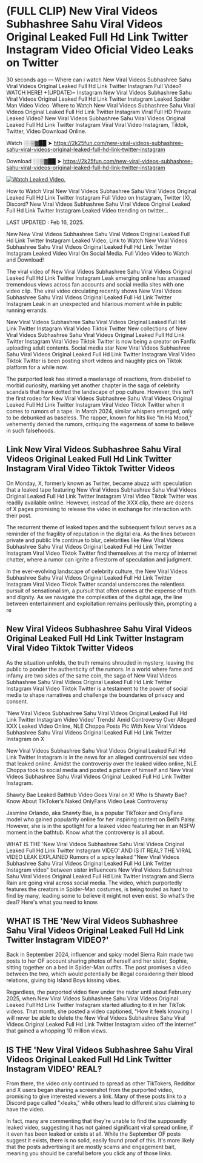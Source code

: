 # (FULL CLIP) New Viral Videos Subhashree Sahu Viral Videos Original Leaked Full Hd Link Twitter Instagram Video Oficial Video Leaks on Twitter

30 seconds ago — Where can i watch New Viral Videos Subhashree Sahu Viral Videos Original Leaked Full Hd Link Twitter Instagram Full Video? WATCH HERE! +(UPDATE)~ Instagram New Viral Videos Subhashree Sahu Viral Videos Original Leaked Full Hd Link Twitter Instagram Leaked Spider Man Video Video. Where to Watch New Viral Videos Subhashree Sahu Viral Videos Original Leaked Full Hd Link Twitter Instagram Viral Full HD Private Leaked Video? New Viral Videos Subhashree Sahu Viral Videos Original Leaked Full Hd Link Twitter Instagram Viral Viral Video Instagram, Tiktok, Twitter, Video Download Online.

Watch ░░▒▓██ ➤ https://2k25fun.com/new-viral-videos-subhashree-sahu-viral-videos-original-leaked-full-hd-link-twitter-instagram

Download ░░▒▓██ ➤ https://2k25fun.com/new-viral-videos-subhashree-sahu-viral-videos-original-leaked-full-hd-link-twitter-instagram

[![Watch Leaked Video.](https://miro.medium.com/v2/resize:fit:828/format:webp/1*cilzJN44JGOrTw9NJCrNHA.gif "Watch Leaked Video")](https://2k25fun.com/new-viral-videos-subhashree-sahu-viral-videos-original-leaked-full-hd-link-twitter-instagram)

How to Watch Viral New Viral Videos Subhashree Sahu Viral Videos Original Leaked Full Hd Link Twitter Instagram Full Video on Instagram, Twitter (X), Discord? New Viral Videos Subhashree Sahu Viral Videos Original Leaked Full Hd Link Twitter Instagram Leaked Video trending on twitter...

LAST UPDATED : Feb 16, 2025.

New New Viral Videos Subhashree Sahu Viral Videos Original Leaked Full Hd Link Twitter Instagram Leaked Video, Link to Watch New Viral Videos Subhashree Sahu Viral Videos Original Leaked Full Hd Link Twitter Instagram Leaked Video Viral On Social Media. Full Video Video to Watch and Download!

The viral video of New Viral Videos Subhashree Sahu Viral Videos Original Leaked Full Hd Link Twitter Instagram Leak emerging online has amassed tremendous views across fan accounts and social media sites with one video clip. The viral video circulating recently shows New Viral Videos Subhashree Sahu Viral Videos Original Leaked Full Hd Link Twitter Instagram Leak in an unexpected and hilarious moment while in public running errands.

New Viral Videos Subhashree Sahu Viral Videos Original Leaked Full Hd Link Twitter Instagram Viral Video Tiktok Twitter New collections of New Viral Videos Subhashree Sahu Viral Videos Original Leaked Full Hd Link Twitter Instagram Viral Video Tiktok Twitter is now being a creator on Fanfix uploading adult contents. Social media star New Viral Videos Subhashree Sahu Viral Videos Original Leaked Full Hd Link Twitter Instagram Viral Video Tiktok Twitter is been posting short videos and naughty pics on Tiktok platform for a while now.

The purported leak has stirred a maelanage of reactions, from disbelief to morbid curiosity, marking yet another chapter in the saga of celebrity scandals that have dotted the landscape of pop culture. However, this isn't the first rodeo for New Viral Videos Subhashree Sahu Viral Videos Original Leaked Full Hd Link Twitter Instagram Viral Video Tiktok Twitter when it comes to rumors of a tape. In March 2024, similar whispers emerged, only to be debunked as baseless. The rapper, known for hits like "In Ha Mood," vehemently denied the rumors, critiquing the eagerness of some to believe in such falsehoods.

## Link New Viral Videos Subhashree Sahu Viral Videos Original Leaked Full Hd Link Twitter Instagram Viral Video Tiktok Twitter Videos

On Monday, X, formerly known as Twitter, became abuzz with speculation that a leaked tape featuring New Viral Videos Subhashree Sahu Viral Videos Original Leaked Full Hd Link Twitter Instagram Viral Video Tiktok Twitter was readily available online. However, instead of the XXX clip, there are dozens of X pages promising to release the video in exchange for interaction with their post.

The recurrent theme of leaked tapes and the subsequent fallout serves as a reminder of the fragility of reputation in the digital era. As the lines between private and public life continue to blur, celebrities like New Viral Videos Subhashree Sahu Viral Videos Original Leaked Full Hd Link Twitter Instagram Viral Video Tiktok Twitter find themselves at the mercy of internet chatter, where a rumor can ignite a firestorm of speculation and judgment.

In the ever-evolving landscape of celebrity culture, the New Viral Videos Subhashree Sahu Viral Videos Original Leaked Full Hd Link Twitter Instagram Viral Video Tiktok Twitter scandal underscores the relentless pursuit of sensationalism, a pursuit that often comes at the expense of truth and dignity. As we navigate the complexities of the digital age, the line between entertainment and exploitation remains perilously thin, prompting a re

##  New Viral Videos Subhashree Sahu Viral Videos Original Leaked Full Hd Link Twitter Instagram Viral Video Tiktok Twitter Videos

As the situation unfolds, the truth remains shrouded in mystery, leaving the public to ponder the authenticity of the rumors. In a world where fame and infamy are two sides of the same coin, the saga of New Viral Videos Subhashree Sahu Viral Videos Original Leaked Full Hd Link Twitter Instagram Viral Video Tiktok Twitter is a testament to the power of social media to shape narratives and challenge the boundaries of privacy and consent.

'New Viral Videos Subhashree Sahu Viral Videos Original Leaked Full Hd Link Twitter Instagram Video Video' Trends! Amid Controversy Over Alleged XXX Leaked Video Online, NLE Choppa Posts Pic With New Viral Videos Subhashree Sahu Viral Videos Original Leaked Full Hd Link Twitter Instagram on X

New Viral Videos Subhashree Sahu Viral Videos Original Leaked Full Hd Link Twitter Instagram is in the news for an alleged controversial sex video that leaked online. Amidst the controversy over the leaked video online, NLE Choppa took to social media and posted a picture of himself and New Viral Videos Subhashree Sahu Viral Videos Original Leaked Full Hd Link Twitter Instagram.

Shawty Bae Leaked Bathtub Video Goes Viral on X! Who Is Shawty Bae? Know About TikToker’s Naked OnlyFans Video Leak Controversy

Jasmine Orlando, aka Shawty Bae, is a popular TikToker and OnlyFans model who gained popularity online for her inspiring content on Bell’s Palsy. However, she is in the spotlight for a leaked video featuring her in an NSFW moment in the bathtub. Know what the controversy is all about.

WHAT IS THE 'New Viral Videos Subhashree Sahu Viral Videos Original Leaked Full Hd Link Twitter Instagram VIDEO' AND IS IT REAL? THE VIRAL VIDEO LEAK EXPLAINED Rumors of a spicy leaked "New Viral Videos Subhashree Sahu Viral Videos Original Leaked Full Hd Link Twitter Instagram video" between sister influencers New Viral Videos Subhashree Sahu Viral Videos Original Leaked Full Hd Link Twitter Instagram and Sierra Rain are going viral across social media. The video, which purportedly features the creators in Spider-Man costumes, is being touted as hard to find by many, leading some to believe it might not even exist. So what's the deal? Here's what you need to know.

## WHAT IS THE 'New Viral Videos Subhashree Sahu Viral Videos Original Leaked Full Hd Link Twitter Instagram VIDEO?'

Back in September 2024, influencer and spicy model Sierra Rain made two posts to her OF account sharing photos of herself and her sister, Sophie, sitting together on a bed in Spider-Man outfits. The post promises a video between the two, which would potentially be illegal considering their blood relations, giving big Island Boys kissing vibes.

Regardless, the purported video flew under the radar until about February 2025, when New Viral Videos Subhashree Sahu Viral Videos Original Leaked Full Hd Link Twitter Instagram started alluding to it in her TikTok videos. That month, she posted a video captioned, "How it feels knowing I will never be able to delete the New Viral Videos Subhashree Sahu Viral Videos Original Leaked Full Hd Link Twitter Instagram video off the internet" that gained a whopping 10 million views.

## IS THE 'New Viral Videos Subhashree Sahu Viral Videos Original Leaked Full Hd Link Twitter Instagram VIDEO' REAL?

From there, the video only continued to spread as other TikTokers, Redditor and X users began sharing a screenshot from the purported video, promising to give interested viewers a link. Many of these posts link to a Discord page called "xleaks," while others lead to different sites claiming to have the video.

In fact, many are commenting that they're unable to find the supposedly leaked video, suggesting it has not gained significant viral spread online, if it even has been leaked or exists at all. While the September OF posts suggest it exists, there is no solid, easily found proof of this. It's more likely that the posts advertising it are mostly scams and engagement bait, meaning you should be careful before you click any of those links.
